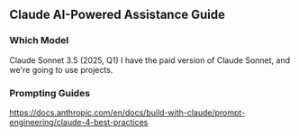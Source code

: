 ## Claude AI-Powered Assistance Guide

### Which Model
Claude Sonnet 3.5 (2025, Q1)
I have the paid version of Claude Sonnet, and we're going to use projects.

### Prompting Guides
https://docs.anthropic.com/en/docs/build-with-claude/prompt-engineering/claude-4-best-practices
